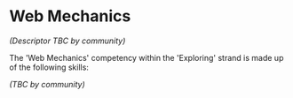 Web Mechanics
=============
_(Descriptor TBC by community)_

The 'Web Mechanics' competency within the 'Exploring' strand is made up of the following skills:

*(TBC by community)*